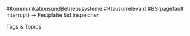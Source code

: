  #KommunikationsundBetriebssysteme #Klausurrelevant #BS(pagefault interrupt)
-> Festplatte läd inspeicher

   Tags & Topics:
   